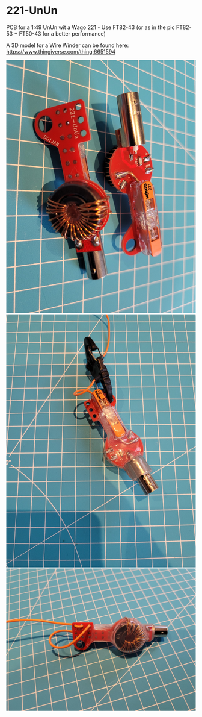 # 221-UnUn

PCB for a 1:49 UnUn wit a Wago 221 - Use FT82-43 (or as in the pic FT82-53 + FT50-43 for a better performance)

A 3D model for a Wire Winder can be found here:
https://www.thingiverse.com/thing:6651594

![alt text](https://github.com/DG1JAN/221-UnUn/blob/main/Pic1.jpg)
![alt text](https://github.com/DG1JAN/221-UnUn/blob/main/Pic2.jpg)
![alt text](https://github.com/DG1JAN/221-UnUn/blob/main/Pic3.jpg)
